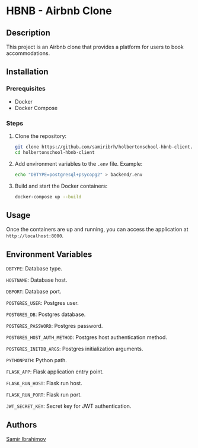 # HBNB - Airbnb Clone

## Description

This project is an Airbnb clone that provides a platform for users to book accommodations. 


## Installation

### Prerequisites

- Docker
- Docker Compose

### Steps

1. Clone the repository:

    ```bash
    git clone https://github.com/samiribrh/holbertonschool-hbnb-client.git
    cd holbertonschool-hbnb-client
    ```
2. Add environment variables to the `.env` file. Example:

    ```bash
    echo "DBTYPE=postgresql+psycopg2" > backend/.env
    ```

3. Build and start the Docker containers:

    ```bash
    docker-compose up --build
    ```

## Usage

Once the containers are up and running, you can access the application at `http://localhost:8000`.

## Environment Variables

`DBTYPE`: Database type.  

`HOSTNAME`: Database host.  

`DBPORT`: Database port.  

`POSTGRES_USER`: Postgres user.  

`POSTGRES_DB`: Postgres database.  

`POSTGRES_PASSWORD`: Postgres password.  

`POSTGRES_HOST_AUTH_METHOD`: Postgres host authentication method.  

`POSTGRES_INITDB_ARGS`: Postgres initialization arguments.  

`PYTHONPATH`: Python path.  

`FLASK_APP`: Flask application entry point.  

`FLASK_RUN_HOST`: Flask run host.  

`FLASK_RUN_PORT`: Flask run port.  

`JWT_SECRET_KEY`: Secret key for JWT authentication.  

## Authors

[Samir Ibrahimov](https://www.linkedin.com/in/samiribrh/)
